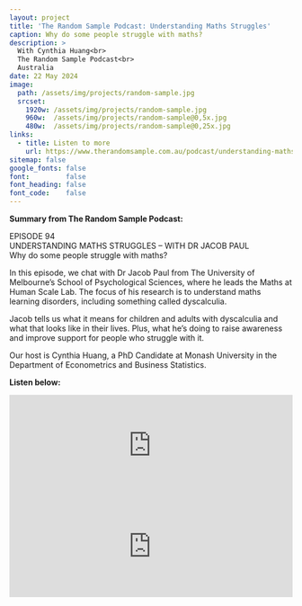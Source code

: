 ```yaml
---
layout: project
title: 'The Random Sample Podcast: Understanding Maths Struggles'
caption: Why do some people struggle with maths? 
description: >
  With Cynthia Huang<br> 
  The Random Sample Podcast<br>
  Australia
date: 22 May 2024
image: 
  path: /assets/img/projects/random-sample.jpg
  srcset: 
    1920w: /assets/img/projects/random-sample.jpg
    960w:  /assets/img/projects/random-sample@0,5x.jpg
    480w:  /assets/img/projects/random-sample@0,25x.jpg
links:
  - title: Listen to more
    url: https://www.therandomsample.com.au/podcast/understanding-maths-struggles/
sitemap: false
google_fonts: false
font:         false
font_heading: false
font_code:    false
---
```


<b>Summary from The Random Sample Podcast:</b>

EPISODE 94<br>
UNDERSTANDING MATHS STRUGGLES – WITH DR JACOB PAUL<br>
Why do some people struggle with maths?<br>

In this episode, we chat with Dr Jacob Paul from The University of Melbourne’s School of Psychological Sciences, where he leads the Maths at Human Scale Lab. The focus of his research is to understand maths learning disorders, including something called dyscalculia.

Jacob tells us what it means for children and adults with dyscalculia and what that looks like in their lives. Plus, what he’s doing to raise awareness and improve support for people who struggle with it. 

Our host is Cynthia Huang, a PhD Candidate at Monash University in the Department of Econometrics and Business Statistics.

<b>Listen below:</b>

<iframe src="https://omny.fm/shows/the-random-sample/understanding-maths-struggles-with-dr-jacob-paul/embed?style=Cover" width="100%" height="180" allow="autoplay; clipboard-write" frameborder="0" title="Understanding Maths Struggles - with Dr Jacob Paul"></iframe>
<br>
<iframe src="https://omny.fm/shows/the-random-sample/bonus-track-dr-jacob-paul-discusses-future-researc/embed?style=Cover" width="100%" height="180" allow="autoplay; clipboard-write" frameborder="0" title="Bonus Track - Dr Jacob Paul discusses future research"></iframe>